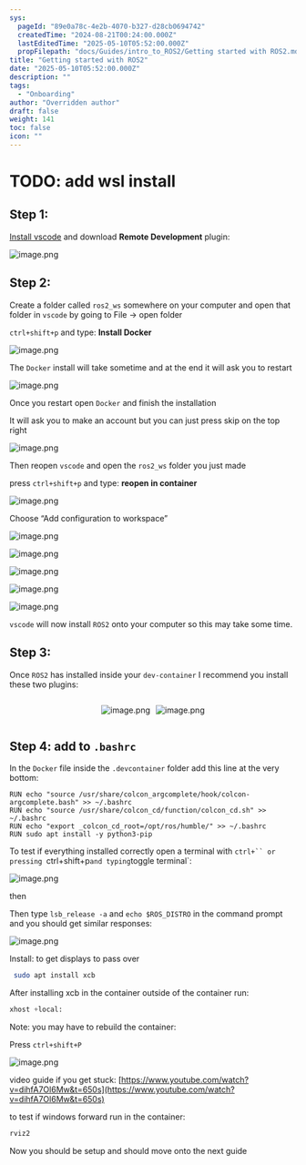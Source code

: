 ```yaml
---
sys:
  pageId: "89e0a78c-4e2b-4070-b327-d28cb0694742"
  createdTime: "2024-08-21T00:24:00.000Z"
  lastEditedTime: "2025-05-10T05:52:00.000Z"
  propFilepath: "docs/Guides/intro_to_ROS2/Getting started with ROS2.md"
title: "Getting started with ROS2"
date: "2025-05-10T05:52:00.000Z"
description: ""
tags:
  - "Onboarding"
author: "Overridden author"
draft: false
weight: 141
toc: false
icon: ""
---
```


# TODO: add wsl install

## Step 1:

[Install vscode](https://code.visualstudio.com/download) and download **Remote Development** plugin:

![image.png](https://prod-files-secure.s3.us-west-2.amazonaws.com/d518164a-d88e-44d1-a4ee-3adb3bd8bce0/efb52993-1881-4a40-b95e-6f020334f022/image.png?X-Amz-Algorithm=AWS4-HMAC-SHA256&X-Amz-Content-Sha256=UNSIGNED-PAYLOAD&X-Amz-Credential=ASIAZI2LB466YTSXBS2Q%2F20250614%2Fus-west-2%2Fs3%2Faws4_request&X-Amz-Date=20250614T210739Z&X-Amz-Expires=3600&X-Amz-Security-Token=IQoJb3JpZ2luX2VjEEwaCXVzLXdlc3QtMiJHMEUCIQDqX%2BS2bBMg2oXPAZjKjIhA%2B258wLS%2BSyoUlicauX22%2FwIgYR4m78H4fHl6oEAMZbpMdTdcCnv2NjlycIu%2FJZABfXUq%2FwMINRAAGgw2Mzc0MjMxODM4MDUiDAW9TFxybycvjidKQSrcA8VksvLkhBAaIlOxcr2fwDmuME0KXlc04a6gfzCeLyZ85CtpjviBhRskb7CUyu%2BdI7MGbXGCbLbYO765Hu91Fek45XixJM7TpSyEmbuBrf3f%2BxLfcHYNU3A%2Foga6GRC3BTI6mAfpg1b5M5itqg45gjP7a2hbSYVGx4Fny5uJh0wUc1zTLsXZ4Lo%2BhrczQOIdb2gBJqeshSc68pWC%2FlZxgU65p6oPQv2C3JkOYTrDRecMHzu9WCP%2BH1NEmn%2Fu%2BfN7n12afZVWdhbp3XahdPFvL5wOpSw1A8Mxx6aSpzyN3w0GMJ4BnZ2CcWsofqbTEXnWspltTcPLREWEFKluJaphhllN0gbSivC4nLeST%2BmyuVER%2FqRTAU0kM9MPoytegty%2FFqZnSMLC97M%2FImC%2BnkiL3l0N4BDx2SxIrZ5Lk7NEyh9mq81TgfONCZf3GciRPhZu5hYmWBGGyB7Y2s1VyQ2tUdy2dIABOl2czs%2BWeqnnJNXT9WpYBoOKB8zU2I1xcpw5SQGEAiJ7HvQSqM%2FxIicLQzrmdM4gJtD8kRCFydyk8CVOVIZeOUZgsRctbs9xsP5wVAyGCeRJrRhA4S0dYVdAxup9itsrlAfgJ1z%2FZQrbT5WcR1%2BH%2F8FhfMzsdFfgMNmkt8IGOqUBuJuXkqqMw%2BU2Qqfz3Xx51yOz9BVcyxCKk7EeFY%2B99Nl1x1ppcbCPjXuyhb6pdzqIb4NIvOnJyukH6Bpp4F7lQZtMA4ACIvWR4zWKVzLm1Gu0B48vsAkIjiGhh74OLLNq4kDmcmWV3GLI8%2B8i8Oakac4ocYL5IXNX4aaMimIgeWamChAVlSSriRZ420E7LT%2BqyxjAOAqlUN7Hf3mPShkyrY3S4cNS&X-Amz-Signature=3265923e0ac1836c5442d71a1a75b3e4ac3b2876c1d4e30b99a31e424f7364fd&X-Amz-SignedHeaders=host&x-amz-checksum-mode=ENABLED&x-id=GetObject)

## Step 2:

Create a folder called `ros2_ws` somewhere on your computer and open that folder in `vscode` by going to File → open folder 

`ctrl+shift+p` and type: **Install Docker**

![image.png](https://prod-files-secure.s3.us-west-2.amazonaws.com/d518164a-d88e-44d1-a4ee-3adb3bd8bce0/2269dc0e-1cd5-47ff-bceb-c04ad9b2eab0/image.png?X-Amz-Algorithm=AWS4-HMAC-SHA256&X-Amz-Content-Sha256=UNSIGNED-PAYLOAD&X-Amz-Credential=ASIAZI2LB466YTSXBS2Q%2F20250614%2Fus-west-2%2Fs3%2Faws4_request&X-Amz-Date=20250614T210739Z&X-Amz-Expires=3600&X-Amz-Security-Token=IQoJb3JpZ2luX2VjEEwaCXVzLXdlc3QtMiJHMEUCIQDqX%2BS2bBMg2oXPAZjKjIhA%2B258wLS%2BSyoUlicauX22%2FwIgYR4m78H4fHl6oEAMZbpMdTdcCnv2NjlycIu%2FJZABfXUq%2FwMINRAAGgw2Mzc0MjMxODM4MDUiDAW9TFxybycvjidKQSrcA8VksvLkhBAaIlOxcr2fwDmuME0KXlc04a6gfzCeLyZ85CtpjviBhRskb7CUyu%2BdI7MGbXGCbLbYO765Hu91Fek45XixJM7TpSyEmbuBrf3f%2BxLfcHYNU3A%2Foga6GRC3BTI6mAfpg1b5M5itqg45gjP7a2hbSYVGx4Fny5uJh0wUc1zTLsXZ4Lo%2BhrczQOIdb2gBJqeshSc68pWC%2FlZxgU65p6oPQv2C3JkOYTrDRecMHzu9WCP%2BH1NEmn%2Fu%2BfN7n12afZVWdhbp3XahdPFvL5wOpSw1A8Mxx6aSpzyN3w0GMJ4BnZ2CcWsofqbTEXnWspltTcPLREWEFKluJaphhllN0gbSivC4nLeST%2BmyuVER%2FqRTAU0kM9MPoytegty%2FFqZnSMLC97M%2FImC%2BnkiL3l0N4BDx2SxIrZ5Lk7NEyh9mq81TgfONCZf3GciRPhZu5hYmWBGGyB7Y2s1VyQ2tUdy2dIABOl2czs%2BWeqnnJNXT9WpYBoOKB8zU2I1xcpw5SQGEAiJ7HvQSqM%2FxIicLQzrmdM4gJtD8kRCFydyk8CVOVIZeOUZgsRctbs9xsP5wVAyGCeRJrRhA4S0dYVdAxup9itsrlAfgJ1z%2FZQrbT5WcR1%2BH%2F8FhfMzsdFfgMNmkt8IGOqUBuJuXkqqMw%2BU2Qqfz3Xx51yOz9BVcyxCKk7EeFY%2B99Nl1x1ppcbCPjXuyhb6pdzqIb4NIvOnJyukH6Bpp4F7lQZtMA4ACIvWR4zWKVzLm1Gu0B48vsAkIjiGhh74OLLNq4kDmcmWV3GLI8%2B8i8Oakac4ocYL5IXNX4aaMimIgeWamChAVlSSriRZ420E7LT%2BqyxjAOAqlUN7Hf3mPShkyrY3S4cNS&X-Amz-Signature=46715fc177a81ea493cd4fa366b09cd126dfb0b83f85ac5e40ce3bf473364165&X-Amz-SignedHeaders=host&x-amz-checksum-mode=ENABLED&x-id=GetObject)

The `Docker` install will take sometime and at the end it will ask you to restart

![image.png](https://prod-files-secure.s3.us-west-2.amazonaws.com/d518164a-d88e-44d1-a4ee-3adb3bd8bce0/ed233f78-be33-4b1f-b89c-9c346c0e961e/image.png?X-Amz-Algorithm=AWS4-HMAC-SHA256&X-Amz-Content-Sha256=UNSIGNED-PAYLOAD&X-Amz-Credential=ASIAZI2LB466YTSXBS2Q%2F20250614%2Fus-west-2%2Fs3%2Faws4_request&X-Amz-Date=20250614T210739Z&X-Amz-Expires=3600&X-Amz-Security-Token=IQoJb3JpZ2luX2VjEEwaCXVzLXdlc3QtMiJHMEUCIQDqX%2BS2bBMg2oXPAZjKjIhA%2B258wLS%2BSyoUlicauX22%2FwIgYR4m78H4fHl6oEAMZbpMdTdcCnv2NjlycIu%2FJZABfXUq%2FwMINRAAGgw2Mzc0MjMxODM4MDUiDAW9TFxybycvjidKQSrcA8VksvLkhBAaIlOxcr2fwDmuME0KXlc04a6gfzCeLyZ85CtpjviBhRskb7CUyu%2BdI7MGbXGCbLbYO765Hu91Fek45XixJM7TpSyEmbuBrf3f%2BxLfcHYNU3A%2Foga6GRC3BTI6mAfpg1b5M5itqg45gjP7a2hbSYVGx4Fny5uJh0wUc1zTLsXZ4Lo%2BhrczQOIdb2gBJqeshSc68pWC%2FlZxgU65p6oPQv2C3JkOYTrDRecMHzu9WCP%2BH1NEmn%2Fu%2BfN7n12afZVWdhbp3XahdPFvL5wOpSw1A8Mxx6aSpzyN3w0GMJ4BnZ2CcWsofqbTEXnWspltTcPLREWEFKluJaphhllN0gbSivC4nLeST%2BmyuVER%2FqRTAU0kM9MPoytegty%2FFqZnSMLC97M%2FImC%2BnkiL3l0N4BDx2SxIrZ5Lk7NEyh9mq81TgfONCZf3GciRPhZu5hYmWBGGyB7Y2s1VyQ2tUdy2dIABOl2czs%2BWeqnnJNXT9WpYBoOKB8zU2I1xcpw5SQGEAiJ7HvQSqM%2FxIicLQzrmdM4gJtD8kRCFydyk8CVOVIZeOUZgsRctbs9xsP5wVAyGCeRJrRhA4S0dYVdAxup9itsrlAfgJ1z%2FZQrbT5WcR1%2BH%2F8FhfMzsdFfgMNmkt8IGOqUBuJuXkqqMw%2BU2Qqfz3Xx51yOz9BVcyxCKk7EeFY%2B99Nl1x1ppcbCPjXuyhb6pdzqIb4NIvOnJyukH6Bpp4F7lQZtMA4ACIvWR4zWKVzLm1Gu0B48vsAkIjiGhh74OLLNq4kDmcmWV3GLI8%2B8i8Oakac4ocYL5IXNX4aaMimIgeWamChAVlSSriRZ420E7LT%2BqyxjAOAqlUN7Hf3mPShkyrY3S4cNS&X-Amz-Signature=2c9b8bbd77d1994b4bb58e7634edb850c946a5949e5f5fc39953b6d48b9f5ba7&X-Amz-SignedHeaders=host&x-amz-checksum-mode=ENABLED&x-id=GetObject)

Once you restart open `Docker` and finish the installation

It will ask you to make an account but you can just press skip on the top right

![image.png](https://prod-files-secure.s3.us-west-2.amazonaws.com/d518164a-d88e-44d1-a4ee-3adb3bd8bce0/21010ad9-1659-4fd9-9f59-9932a09b2a3d/image.png?X-Amz-Algorithm=AWS4-HMAC-SHA256&X-Amz-Content-Sha256=UNSIGNED-PAYLOAD&X-Amz-Credential=ASIAZI2LB466YTSXBS2Q%2F20250614%2Fus-west-2%2Fs3%2Faws4_request&X-Amz-Date=20250614T210739Z&X-Amz-Expires=3600&X-Amz-Security-Token=IQoJb3JpZ2luX2VjEEwaCXVzLXdlc3QtMiJHMEUCIQDqX%2BS2bBMg2oXPAZjKjIhA%2B258wLS%2BSyoUlicauX22%2FwIgYR4m78H4fHl6oEAMZbpMdTdcCnv2NjlycIu%2FJZABfXUq%2FwMINRAAGgw2Mzc0MjMxODM4MDUiDAW9TFxybycvjidKQSrcA8VksvLkhBAaIlOxcr2fwDmuME0KXlc04a6gfzCeLyZ85CtpjviBhRskb7CUyu%2BdI7MGbXGCbLbYO765Hu91Fek45XixJM7TpSyEmbuBrf3f%2BxLfcHYNU3A%2Foga6GRC3BTI6mAfpg1b5M5itqg45gjP7a2hbSYVGx4Fny5uJh0wUc1zTLsXZ4Lo%2BhrczQOIdb2gBJqeshSc68pWC%2FlZxgU65p6oPQv2C3JkOYTrDRecMHzu9WCP%2BH1NEmn%2Fu%2BfN7n12afZVWdhbp3XahdPFvL5wOpSw1A8Mxx6aSpzyN3w0GMJ4BnZ2CcWsofqbTEXnWspltTcPLREWEFKluJaphhllN0gbSivC4nLeST%2BmyuVER%2FqRTAU0kM9MPoytegty%2FFqZnSMLC97M%2FImC%2BnkiL3l0N4BDx2SxIrZ5Lk7NEyh9mq81TgfONCZf3GciRPhZu5hYmWBGGyB7Y2s1VyQ2tUdy2dIABOl2czs%2BWeqnnJNXT9WpYBoOKB8zU2I1xcpw5SQGEAiJ7HvQSqM%2FxIicLQzrmdM4gJtD8kRCFydyk8CVOVIZeOUZgsRctbs9xsP5wVAyGCeRJrRhA4S0dYVdAxup9itsrlAfgJ1z%2FZQrbT5WcR1%2BH%2F8FhfMzsdFfgMNmkt8IGOqUBuJuXkqqMw%2BU2Qqfz3Xx51yOz9BVcyxCKk7EeFY%2B99Nl1x1ppcbCPjXuyhb6pdzqIb4NIvOnJyukH6Bpp4F7lQZtMA4ACIvWR4zWKVzLm1Gu0B48vsAkIjiGhh74OLLNq4kDmcmWV3GLI8%2B8i8Oakac4ocYL5IXNX4aaMimIgeWamChAVlSSriRZ420E7LT%2BqyxjAOAqlUN7Hf3mPShkyrY3S4cNS&X-Amz-Signature=c2053f7772ad44c9f3c5fe5d913978de6294e67b5e8aea92f8d0957d1b66e653&X-Amz-SignedHeaders=host&x-amz-checksum-mode=ENABLED&x-id=GetObject)

Then reopen `vscode` and open the `ros2_ws` folder you just made

press `ctrl+shift+p` and type: **reopen in container**

![image.png](https://prod-files-secure.s3.us-west-2.amazonaws.com/d518164a-d88e-44d1-a4ee-3adb3bd8bce0/4e93b8c2-41ad-488c-8095-c74205196118/image.png?X-Amz-Algorithm=AWS4-HMAC-SHA256&X-Amz-Content-Sha256=UNSIGNED-PAYLOAD&X-Amz-Credential=ASIAZI2LB466YTSXBS2Q%2F20250614%2Fus-west-2%2Fs3%2Faws4_request&X-Amz-Date=20250614T210739Z&X-Amz-Expires=3600&X-Amz-Security-Token=IQoJb3JpZ2luX2VjEEwaCXVzLXdlc3QtMiJHMEUCIQDqX%2BS2bBMg2oXPAZjKjIhA%2B258wLS%2BSyoUlicauX22%2FwIgYR4m78H4fHl6oEAMZbpMdTdcCnv2NjlycIu%2FJZABfXUq%2FwMINRAAGgw2Mzc0MjMxODM4MDUiDAW9TFxybycvjidKQSrcA8VksvLkhBAaIlOxcr2fwDmuME0KXlc04a6gfzCeLyZ85CtpjviBhRskb7CUyu%2BdI7MGbXGCbLbYO765Hu91Fek45XixJM7TpSyEmbuBrf3f%2BxLfcHYNU3A%2Foga6GRC3BTI6mAfpg1b5M5itqg45gjP7a2hbSYVGx4Fny5uJh0wUc1zTLsXZ4Lo%2BhrczQOIdb2gBJqeshSc68pWC%2FlZxgU65p6oPQv2C3JkOYTrDRecMHzu9WCP%2BH1NEmn%2Fu%2BfN7n12afZVWdhbp3XahdPFvL5wOpSw1A8Mxx6aSpzyN3w0GMJ4BnZ2CcWsofqbTEXnWspltTcPLREWEFKluJaphhllN0gbSivC4nLeST%2BmyuVER%2FqRTAU0kM9MPoytegty%2FFqZnSMLC97M%2FImC%2BnkiL3l0N4BDx2SxIrZ5Lk7NEyh9mq81TgfONCZf3GciRPhZu5hYmWBGGyB7Y2s1VyQ2tUdy2dIABOl2czs%2BWeqnnJNXT9WpYBoOKB8zU2I1xcpw5SQGEAiJ7HvQSqM%2FxIicLQzrmdM4gJtD8kRCFydyk8CVOVIZeOUZgsRctbs9xsP5wVAyGCeRJrRhA4S0dYVdAxup9itsrlAfgJ1z%2FZQrbT5WcR1%2BH%2F8FhfMzsdFfgMNmkt8IGOqUBuJuXkqqMw%2BU2Qqfz3Xx51yOz9BVcyxCKk7EeFY%2B99Nl1x1ppcbCPjXuyhb6pdzqIb4NIvOnJyukH6Bpp4F7lQZtMA4ACIvWR4zWKVzLm1Gu0B48vsAkIjiGhh74OLLNq4kDmcmWV3GLI8%2B8i8Oakac4ocYL5IXNX4aaMimIgeWamChAVlSSriRZ420E7LT%2BqyxjAOAqlUN7Hf3mPShkyrY3S4cNS&X-Amz-Signature=7606a750aa2bdcd9183eb79d0c2e7a6539ec3650ca0f574eaa2d8826da58c6ef&X-Amz-SignedHeaders=host&x-amz-checksum-mode=ENABLED&x-id=GetObject)

Choose “Add configuration to workspace”

![image.png](https://prod-files-secure.s3.us-west-2.amazonaws.com/d518164a-d88e-44d1-a4ee-3adb3bd8bce0/9560b282-5060-4989-ba37-97e7b2c22476/image.png?X-Amz-Algorithm=AWS4-HMAC-SHA256&X-Amz-Content-Sha256=UNSIGNED-PAYLOAD&X-Amz-Credential=ASIAZI2LB466YTSXBS2Q%2F20250614%2Fus-west-2%2Fs3%2Faws4_request&X-Amz-Date=20250614T210739Z&X-Amz-Expires=3600&X-Amz-Security-Token=IQoJb3JpZ2luX2VjEEwaCXVzLXdlc3QtMiJHMEUCIQDqX%2BS2bBMg2oXPAZjKjIhA%2B258wLS%2BSyoUlicauX22%2FwIgYR4m78H4fHl6oEAMZbpMdTdcCnv2NjlycIu%2FJZABfXUq%2FwMINRAAGgw2Mzc0MjMxODM4MDUiDAW9TFxybycvjidKQSrcA8VksvLkhBAaIlOxcr2fwDmuME0KXlc04a6gfzCeLyZ85CtpjviBhRskb7CUyu%2BdI7MGbXGCbLbYO765Hu91Fek45XixJM7TpSyEmbuBrf3f%2BxLfcHYNU3A%2Foga6GRC3BTI6mAfpg1b5M5itqg45gjP7a2hbSYVGx4Fny5uJh0wUc1zTLsXZ4Lo%2BhrczQOIdb2gBJqeshSc68pWC%2FlZxgU65p6oPQv2C3JkOYTrDRecMHzu9WCP%2BH1NEmn%2Fu%2BfN7n12afZVWdhbp3XahdPFvL5wOpSw1A8Mxx6aSpzyN3w0GMJ4BnZ2CcWsofqbTEXnWspltTcPLREWEFKluJaphhllN0gbSivC4nLeST%2BmyuVER%2FqRTAU0kM9MPoytegty%2FFqZnSMLC97M%2FImC%2BnkiL3l0N4BDx2SxIrZ5Lk7NEyh9mq81TgfONCZf3GciRPhZu5hYmWBGGyB7Y2s1VyQ2tUdy2dIABOl2czs%2BWeqnnJNXT9WpYBoOKB8zU2I1xcpw5SQGEAiJ7HvQSqM%2FxIicLQzrmdM4gJtD8kRCFydyk8CVOVIZeOUZgsRctbs9xsP5wVAyGCeRJrRhA4S0dYVdAxup9itsrlAfgJ1z%2FZQrbT5WcR1%2BH%2F8FhfMzsdFfgMNmkt8IGOqUBuJuXkqqMw%2BU2Qqfz3Xx51yOz9BVcyxCKk7EeFY%2B99Nl1x1ppcbCPjXuyhb6pdzqIb4NIvOnJyukH6Bpp4F7lQZtMA4ACIvWR4zWKVzLm1Gu0B48vsAkIjiGhh74OLLNq4kDmcmWV3GLI8%2B8i8Oakac4ocYL5IXNX4aaMimIgeWamChAVlSSriRZ420E7LT%2BqyxjAOAqlUN7Hf3mPShkyrY3S4cNS&X-Amz-Signature=dfe01c45f4fd05dfb3310d94189fcf0b42ec8911b5ff01c70eb2fe9e1995abbd&X-Amz-SignedHeaders=host&x-amz-checksum-mode=ENABLED&x-id=GetObject)

![image.png](https://prod-files-secure.s3.us-west-2.amazonaws.com/d518164a-d88e-44d1-a4ee-3adb3bd8bce0/2ee63f81-886b-48e8-a553-dc6e5eac99e4/image.png?X-Amz-Algorithm=AWS4-HMAC-SHA256&X-Amz-Content-Sha256=UNSIGNED-PAYLOAD&X-Amz-Credential=ASIAZI2LB466YTSXBS2Q%2F20250614%2Fus-west-2%2Fs3%2Faws4_request&X-Amz-Date=20250614T210739Z&X-Amz-Expires=3600&X-Amz-Security-Token=IQoJb3JpZ2luX2VjEEwaCXVzLXdlc3QtMiJHMEUCIQDqX%2BS2bBMg2oXPAZjKjIhA%2B258wLS%2BSyoUlicauX22%2FwIgYR4m78H4fHl6oEAMZbpMdTdcCnv2NjlycIu%2FJZABfXUq%2FwMINRAAGgw2Mzc0MjMxODM4MDUiDAW9TFxybycvjidKQSrcA8VksvLkhBAaIlOxcr2fwDmuME0KXlc04a6gfzCeLyZ85CtpjviBhRskb7CUyu%2BdI7MGbXGCbLbYO765Hu91Fek45XixJM7TpSyEmbuBrf3f%2BxLfcHYNU3A%2Foga6GRC3BTI6mAfpg1b5M5itqg45gjP7a2hbSYVGx4Fny5uJh0wUc1zTLsXZ4Lo%2BhrczQOIdb2gBJqeshSc68pWC%2FlZxgU65p6oPQv2C3JkOYTrDRecMHzu9WCP%2BH1NEmn%2Fu%2BfN7n12afZVWdhbp3XahdPFvL5wOpSw1A8Mxx6aSpzyN3w0GMJ4BnZ2CcWsofqbTEXnWspltTcPLREWEFKluJaphhllN0gbSivC4nLeST%2BmyuVER%2FqRTAU0kM9MPoytegty%2FFqZnSMLC97M%2FImC%2BnkiL3l0N4BDx2SxIrZ5Lk7NEyh9mq81TgfONCZf3GciRPhZu5hYmWBGGyB7Y2s1VyQ2tUdy2dIABOl2czs%2BWeqnnJNXT9WpYBoOKB8zU2I1xcpw5SQGEAiJ7HvQSqM%2FxIicLQzrmdM4gJtD8kRCFydyk8CVOVIZeOUZgsRctbs9xsP5wVAyGCeRJrRhA4S0dYVdAxup9itsrlAfgJ1z%2FZQrbT5WcR1%2BH%2F8FhfMzsdFfgMNmkt8IGOqUBuJuXkqqMw%2BU2Qqfz3Xx51yOz9BVcyxCKk7EeFY%2B99Nl1x1ppcbCPjXuyhb6pdzqIb4NIvOnJyukH6Bpp4F7lQZtMA4ACIvWR4zWKVzLm1Gu0B48vsAkIjiGhh74OLLNq4kDmcmWV3GLI8%2B8i8Oakac4ocYL5IXNX4aaMimIgeWamChAVlSSriRZ420E7LT%2BqyxjAOAqlUN7Hf3mPShkyrY3S4cNS&X-Amz-Signature=dc347ab36309165c8d0613af5a219d576c66c52b9f7ceae34cf3e26caa2ffd20&X-Amz-SignedHeaders=host&x-amz-checksum-mode=ENABLED&x-id=GetObject)

![image.png](https://prod-files-secure.s3.us-west-2.amazonaws.com/d518164a-d88e-44d1-a4ee-3adb3bd8bce0/ae1580b2-b048-407e-aed9-b584224a7a04/image.png?X-Amz-Algorithm=AWS4-HMAC-SHA256&X-Amz-Content-Sha256=UNSIGNED-PAYLOAD&X-Amz-Credential=ASIAZI2LB466YTSXBS2Q%2F20250614%2Fus-west-2%2Fs3%2Faws4_request&X-Amz-Date=20250614T210739Z&X-Amz-Expires=3600&X-Amz-Security-Token=IQoJb3JpZ2luX2VjEEwaCXVzLXdlc3QtMiJHMEUCIQDqX%2BS2bBMg2oXPAZjKjIhA%2B258wLS%2BSyoUlicauX22%2FwIgYR4m78H4fHl6oEAMZbpMdTdcCnv2NjlycIu%2FJZABfXUq%2FwMINRAAGgw2Mzc0MjMxODM4MDUiDAW9TFxybycvjidKQSrcA8VksvLkhBAaIlOxcr2fwDmuME0KXlc04a6gfzCeLyZ85CtpjviBhRskb7CUyu%2BdI7MGbXGCbLbYO765Hu91Fek45XixJM7TpSyEmbuBrf3f%2BxLfcHYNU3A%2Foga6GRC3BTI6mAfpg1b5M5itqg45gjP7a2hbSYVGx4Fny5uJh0wUc1zTLsXZ4Lo%2BhrczQOIdb2gBJqeshSc68pWC%2FlZxgU65p6oPQv2C3JkOYTrDRecMHzu9WCP%2BH1NEmn%2Fu%2BfN7n12afZVWdhbp3XahdPFvL5wOpSw1A8Mxx6aSpzyN3w0GMJ4BnZ2CcWsofqbTEXnWspltTcPLREWEFKluJaphhllN0gbSivC4nLeST%2BmyuVER%2FqRTAU0kM9MPoytegty%2FFqZnSMLC97M%2FImC%2BnkiL3l0N4BDx2SxIrZ5Lk7NEyh9mq81TgfONCZf3GciRPhZu5hYmWBGGyB7Y2s1VyQ2tUdy2dIABOl2czs%2BWeqnnJNXT9WpYBoOKB8zU2I1xcpw5SQGEAiJ7HvQSqM%2FxIicLQzrmdM4gJtD8kRCFydyk8CVOVIZeOUZgsRctbs9xsP5wVAyGCeRJrRhA4S0dYVdAxup9itsrlAfgJ1z%2FZQrbT5WcR1%2BH%2F8FhfMzsdFfgMNmkt8IGOqUBuJuXkqqMw%2BU2Qqfz3Xx51yOz9BVcyxCKk7EeFY%2B99Nl1x1ppcbCPjXuyhb6pdzqIb4NIvOnJyukH6Bpp4F7lQZtMA4ACIvWR4zWKVzLm1Gu0B48vsAkIjiGhh74OLLNq4kDmcmWV3GLI8%2B8i8Oakac4ocYL5IXNX4aaMimIgeWamChAVlSSriRZ420E7LT%2BqyxjAOAqlUN7Hf3mPShkyrY3S4cNS&X-Amz-Signature=59ef33f1120dc8c93e1cda21d03f6d0658a536dc54dbd136bf06128d9bb3193f&X-Amz-SignedHeaders=host&x-amz-checksum-mode=ENABLED&x-id=GetObject)

![image.png](https://prod-files-secure.s3.us-west-2.amazonaws.com/d518164a-d88e-44d1-a4ee-3adb3bd8bce0/53255b28-f75e-430f-b9e3-c0ac8577e42b/image.png?X-Amz-Algorithm=AWS4-HMAC-SHA256&X-Amz-Content-Sha256=UNSIGNED-PAYLOAD&X-Amz-Credential=ASIAZI2LB466YTSXBS2Q%2F20250614%2Fus-west-2%2Fs3%2Faws4_request&X-Amz-Date=20250614T210739Z&X-Amz-Expires=3600&X-Amz-Security-Token=IQoJb3JpZ2luX2VjEEwaCXVzLXdlc3QtMiJHMEUCIQDqX%2BS2bBMg2oXPAZjKjIhA%2B258wLS%2BSyoUlicauX22%2FwIgYR4m78H4fHl6oEAMZbpMdTdcCnv2NjlycIu%2FJZABfXUq%2FwMINRAAGgw2Mzc0MjMxODM4MDUiDAW9TFxybycvjidKQSrcA8VksvLkhBAaIlOxcr2fwDmuME0KXlc04a6gfzCeLyZ85CtpjviBhRskb7CUyu%2BdI7MGbXGCbLbYO765Hu91Fek45XixJM7TpSyEmbuBrf3f%2BxLfcHYNU3A%2Foga6GRC3BTI6mAfpg1b5M5itqg45gjP7a2hbSYVGx4Fny5uJh0wUc1zTLsXZ4Lo%2BhrczQOIdb2gBJqeshSc68pWC%2FlZxgU65p6oPQv2C3JkOYTrDRecMHzu9WCP%2BH1NEmn%2Fu%2BfN7n12afZVWdhbp3XahdPFvL5wOpSw1A8Mxx6aSpzyN3w0GMJ4BnZ2CcWsofqbTEXnWspltTcPLREWEFKluJaphhllN0gbSivC4nLeST%2BmyuVER%2FqRTAU0kM9MPoytegty%2FFqZnSMLC97M%2FImC%2BnkiL3l0N4BDx2SxIrZ5Lk7NEyh9mq81TgfONCZf3GciRPhZu5hYmWBGGyB7Y2s1VyQ2tUdy2dIABOl2czs%2BWeqnnJNXT9WpYBoOKB8zU2I1xcpw5SQGEAiJ7HvQSqM%2FxIicLQzrmdM4gJtD8kRCFydyk8CVOVIZeOUZgsRctbs9xsP5wVAyGCeRJrRhA4S0dYVdAxup9itsrlAfgJ1z%2FZQrbT5WcR1%2BH%2F8FhfMzsdFfgMNmkt8IGOqUBuJuXkqqMw%2BU2Qqfz3Xx51yOz9BVcyxCKk7EeFY%2B99Nl1x1ppcbCPjXuyhb6pdzqIb4NIvOnJyukH6Bpp4F7lQZtMA4ACIvWR4zWKVzLm1Gu0B48vsAkIjiGhh74OLLNq4kDmcmWV3GLI8%2B8i8Oakac4ocYL5IXNX4aaMimIgeWamChAVlSSriRZ420E7LT%2BqyxjAOAqlUN7Hf3mPShkyrY3S4cNS&X-Amz-Signature=c1c5b7d286a72813473394cafafb8e36cf0b97a55e0f608f5ddfc1071511c37c&X-Amz-SignedHeaders=host&x-amz-checksum-mode=ENABLED&x-id=GetObject)

![image.png](https://prod-files-secure.s3.us-west-2.amazonaws.com/d518164a-d88e-44d1-a4ee-3adb3bd8bce0/7c562767-5af9-4ffb-97d1-327bcdf4ee00/image.png?X-Amz-Algorithm=AWS4-HMAC-SHA256&X-Amz-Content-Sha256=UNSIGNED-PAYLOAD&X-Amz-Credential=ASIAZI2LB466YTSXBS2Q%2F20250614%2Fus-west-2%2Fs3%2Faws4_request&X-Amz-Date=20250614T210739Z&X-Amz-Expires=3600&X-Amz-Security-Token=IQoJb3JpZ2luX2VjEEwaCXVzLXdlc3QtMiJHMEUCIQDqX%2BS2bBMg2oXPAZjKjIhA%2B258wLS%2BSyoUlicauX22%2FwIgYR4m78H4fHl6oEAMZbpMdTdcCnv2NjlycIu%2FJZABfXUq%2FwMINRAAGgw2Mzc0MjMxODM4MDUiDAW9TFxybycvjidKQSrcA8VksvLkhBAaIlOxcr2fwDmuME0KXlc04a6gfzCeLyZ85CtpjviBhRskb7CUyu%2BdI7MGbXGCbLbYO765Hu91Fek45XixJM7TpSyEmbuBrf3f%2BxLfcHYNU3A%2Foga6GRC3BTI6mAfpg1b5M5itqg45gjP7a2hbSYVGx4Fny5uJh0wUc1zTLsXZ4Lo%2BhrczQOIdb2gBJqeshSc68pWC%2FlZxgU65p6oPQv2C3JkOYTrDRecMHzu9WCP%2BH1NEmn%2Fu%2BfN7n12afZVWdhbp3XahdPFvL5wOpSw1A8Mxx6aSpzyN3w0GMJ4BnZ2CcWsofqbTEXnWspltTcPLREWEFKluJaphhllN0gbSivC4nLeST%2BmyuVER%2FqRTAU0kM9MPoytegty%2FFqZnSMLC97M%2FImC%2BnkiL3l0N4BDx2SxIrZ5Lk7NEyh9mq81TgfONCZf3GciRPhZu5hYmWBGGyB7Y2s1VyQ2tUdy2dIABOl2czs%2BWeqnnJNXT9WpYBoOKB8zU2I1xcpw5SQGEAiJ7HvQSqM%2FxIicLQzrmdM4gJtD8kRCFydyk8CVOVIZeOUZgsRctbs9xsP5wVAyGCeRJrRhA4S0dYVdAxup9itsrlAfgJ1z%2FZQrbT5WcR1%2BH%2F8FhfMzsdFfgMNmkt8IGOqUBuJuXkqqMw%2BU2Qqfz3Xx51yOz9BVcyxCKk7EeFY%2B99Nl1x1ppcbCPjXuyhb6pdzqIb4NIvOnJyukH6Bpp4F7lQZtMA4ACIvWR4zWKVzLm1Gu0B48vsAkIjiGhh74OLLNq4kDmcmWV3GLI8%2B8i8Oakac4ocYL5IXNX4aaMimIgeWamChAVlSSriRZ420E7LT%2BqyxjAOAqlUN7Hf3mPShkyrY3S4cNS&X-Amz-Signature=95963eff596f3dd9be0a5b943d502e5b25bb5b68c12c3ccfe20fe9a4210997cb&X-Amz-SignedHeaders=host&x-amz-checksum-mode=ENABLED&x-id=GetObject)

`vscode` will now install `ROS2` onto your computer so this may take some time.

## Step 3:

Once `ROS2` has installed inside your `dev-container` I recommend you install these two plugins:

<div style="display: flex;flex-direction: row; column-gap:10px; max-width: 630px;justify-content: center;">
<div>

![image.png](https://prod-files-secure.s3.us-west-2.amazonaws.com/d518164a-d88e-44d1-a4ee-3adb3bd8bce0/3fc3d550-5a54-4ba1-ba6b-faa01cdb7369/image.png?X-Amz-Algorithm=AWS4-HMAC-SHA256&X-Amz-Content-Sha256=UNSIGNED-PAYLOAD&X-Amz-Credential=ASIAZI2LB466WC5V2P4S%2F20250614%2Fus-west-2%2Fs3%2Faws4_request&X-Amz-Date=20250614T210741Z&X-Amz-Expires=3600&X-Amz-Security-Token=IQoJb3JpZ2luX2VjEEwaCXVzLXdlc3QtMiJHMEUCIQDMoh9MP%2ByMzVlbsRI5Q2%2FkvCpoBSEIHOp0sW%2ByXbMbKQIgRQ1HSgoGV5D5EkIeVpfbhdsO02lk6X%2FcXFlc0F%2BMfHEq%2FwMINRAAGgw2Mzc0MjMxODM4MDUiDGOVRetHIQiq54uJUyrcA%2BCXoG%2FMhLWsccDY3zRRxYAmXaKwnWQb6mUy8vnoVdeXXvHNUFAbOVuqqyH6jwBs%2FhclboaGiwE0porPN6hb9jGUGcG4ZfTmfk7qci6S1DvXeCUnsy3zn3kgJLPm1w11kpSh2th4gXdqO2%2BsXTGbVF53XSMwRLlC3LYBZsFU0hLNWqmXBgsyUJgAL94wy5D3%2FCEhTGxlJCv780W2SDKeMw%2BcccQ3xQ3BmsQyCDeOEsWVrAYzjEAM9JMnTi76vzZNaDEqLbgExlHXRZTa3AT5nmkRzp4DAdAppteik2u1syIHhGv1F2A0tRMbf5pTLx5hJ33kS0p3GKDnsfQRuwOgVmiAnQ2mRn7KHTip7j2H8GLyR3ASu9HvirnRnZqDkzcqw3EDEMvVM2A0GK95L1VAKONY6%2Bllsjg%2FhEZPuE5K32BqgP9u3ETS4VpF1WCh1veyFqOemPiqK8%2BP7zorHrSnX5tqqfbIfnh6o99d1SvZgFdQCZUThf2aND7qPzCkVbZQOwuboX6%2FfWJ9d4Bm0jp8yQx678w0N%2F93NDti%2BaYZ%2FNrAwq5J%2BiQ9Hk8DUwg46RgFabYIo0GzHMdoEfmqLEacEheLRAUNRV%2FRhgEG5thKVl5MokzOvXlCT%2BNcKkg9MKakt8IGOqUBjIe%2FMUyY6TFlCvwYVwrdu59QhIToxtNzCC3oLNW44jrAcVR%2BJy5ABfg9UkRTeuzdVPfvVi7dWdWXBL5PADveaFrNkCPdf%2BDi48j%2F0oi%2FQaH0qDyv0SOodbY09mSYsi65aF1eoS%2FNxV2wXfzMWGUQMgkVFeINSEmJPTlGW3XRSMX2M3YYKEf54gZWWEEkqg35WT%2BqecN70ew31CSxajxx7bDYRGhX&X-Amz-Signature=16d56ca7ccc6924ab093a43bead46de462638ab1289566359568b5b1f9460fa4&X-Amz-SignedHeaders=host&x-amz-checksum-mode=ENABLED&x-id=GetObject)

</div>
<div>

![image.png](https://prod-files-secure.s3.us-west-2.amazonaws.com/d518164a-d88e-44d1-a4ee-3adb3bd8bce0/d994cc66-13c2-4093-a5a3-f84cf4601a82/image.png?X-Amz-Algorithm=AWS4-HMAC-SHA256&X-Amz-Content-Sha256=UNSIGNED-PAYLOAD&X-Amz-Credential=ASIAZI2LB466ZQIWTRM4%2F20250614%2Fus-west-2%2Fs3%2Faws4_request&X-Amz-Date=20250614T210741Z&X-Amz-Expires=3600&X-Amz-Security-Token=IQoJb3JpZ2luX2VjEEwaCXVzLXdlc3QtMiJHMEUCIQDJJDCF2qhjOhk%2F8kR1MC8rPKLRQTBjv6O%2FBP9PDYNZ1AIgKM91PE3vv0Y5ABbLOP0DuSXdjXqvlV%2FhECFbY48a09Uq%2FwMINRAAGgw2Mzc0MjMxODM4MDUiDEaXFrHYc8xkoJ9rYyrcA797xox0aj3zLoH74WuIxccIQXUrgXrGoZuyvofw8%2BEgZdt0fZfo66bpTM8MbH%2BPrKYR8Z0YyxhQViLtqcZkKuQzdxi2r%2BVy8REyxG7u5VHzqax5AG516qy8mbIyVQ20Hg9i0%2BKbTvhF8CwHruSpCzVl6gmys9BZkg3SeghJc3EsTKcwY%2FpejHZ6V3T7KBJCIfL%2FKVj0m012eATLHMYh5doQ%2FXds4SwFNBbmkAJ0kWVBpZPUYWwuf1FwHRKdMn%2B50vXRiLMoNV%2F3zt0J7dhpuXPz7HU0hBnJAhE7saoJ1v95Mmei%2BrVPeYzNZzZq5S%2B2HWuMhf8YbKL5dotXNLnv88ivgOfdgj09pNZdZxScOu2nEElKJXU92QVKcFYSan21XV40jDJS0BS2AHUsb71rChUbwlwwx4X9sB04%2FLR%2F81b5XWxXJpMHLakly4p%2BOTkegYRkvPlt8VXnYjO7lVGgyQ%2FNZUe9Evz%2Bb83Nw6vN2eBMe1eODmT%2FdA5zItWugrRBd%2FU60qJlA6SWLZb2cXkP97cOx8h8RuRvELEHVJ%2FO9LS6SvO0W1P0MxfY08kkBdp93M6e9FDsb9ZfKsQau2r6DrvGlIF4ZCS7NhPbbWjDL8RMBOqkHyP1sLHfaANdMMSkt8IGOqUB4h6bntL7L78ybaVX7qD8pmE7f0t%2Bs5Jakck9C%2FMHOVQrRmun995g0I%2FoyAabw3k79I6MQeslczEYO3ONExAVIGASQFF4Tzqku6NPrQznE%2BSwP34ouIM%2BKWcaouuoP0CI4OLSrOuZPNg4cOahMmn7R94drVWPPWvVt0wVYp%2FkNQySD6XDWE0rqlDtOsmqZ4cemtsGH1s5ySxtrExUTiQEFfyR%2Fabw&X-Amz-Signature=abb8623cd1a98e28394e809fa2930951edfd61f671fa4ee27cc8dad71d147133&X-Amz-SignedHeaders=host&x-amz-checksum-mode=ENABLED&x-id=GetObject)

</div>
</div>

## Step 4: add to `.bashrc`

In the `Docker` file inside the `.devcontainer` folder add this line at the very bottom: 

```docker
RUN echo "source /usr/share/colcon_argcomplete/hook/colcon-argcomplete.bash" >> ~/.bashrc
RUN echo "source /usr/share/colcon_cd/function/colcon_cd.sh" >> ~/.bashrc
RUN echo "export _colcon_cd_root=/opt/ros/humble/" >> ~/.bashrc
RUN sudo apt install -y python3-pip 
```

To test if everything installed correctly open a terminal with `ctrl+`` or pressing `ctrl+shift+p` and typing `toggle terminal`:

![image.png](https://prod-files-secure.s3.us-west-2.amazonaws.com/d518164a-d88e-44d1-a4ee-3adb3bd8bce0/6a4943d8-b04e-4c02-9a58-775f3384d1a5/image.png?X-Amz-Algorithm=AWS4-HMAC-SHA256&X-Amz-Content-Sha256=UNSIGNED-PAYLOAD&X-Amz-Credential=ASIAZI2LB466YTSXBS2Q%2F20250614%2Fus-west-2%2Fs3%2Faws4_request&X-Amz-Date=20250614T210739Z&X-Amz-Expires=3600&X-Amz-Security-Token=IQoJb3JpZ2luX2VjEEwaCXVzLXdlc3QtMiJHMEUCIQDqX%2BS2bBMg2oXPAZjKjIhA%2B258wLS%2BSyoUlicauX22%2FwIgYR4m78H4fHl6oEAMZbpMdTdcCnv2NjlycIu%2FJZABfXUq%2FwMINRAAGgw2Mzc0MjMxODM4MDUiDAW9TFxybycvjidKQSrcA8VksvLkhBAaIlOxcr2fwDmuME0KXlc04a6gfzCeLyZ85CtpjviBhRskb7CUyu%2BdI7MGbXGCbLbYO765Hu91Fek45XixJM7TpSyEmbuBrf3f%2BxLfcHYNU3A%2Foga6GRC3BTI6mAfpg1b5M5itqg45gjP7a2hbSYVGx4Fny5uJh0wUc1zTLsXZ4Lo%2BhrczQOIdb2gBJqeshSc68pWC%2FlZxgU65p6oPQv2C3JkOYTrDRecMHzu9WCP%2BH1NEmn%2Fu%2BfN7n12afZVWdhbp3XahdPFvL5wOpSw1A8Mxx6aSpzyN3w0GMJ4BnZ2CcWsofqbTEXnWspltTcPLREWEFKluJaphhllN0gbSivC4nLeST%2BmyuVER%2FqRTAU0kM9MPoytegty%2FFqZnSMLC97M%2FImC%2BnkiL3l0N4BDx2SxIrZ5Lk7NEyh9mq81TgfONCZf3GciRPhZu5hYmWBGGyB7Y2s1VyQ2tUdy2dIABOl2czs%2BWeqnnJNXT9WpYBoOKB8zU2I1xcpw5SQGEAiJ7HvQSqM%2FxIicLQzrmdM4gJtD8kRCFydyk8CVOVIZeOUZgsRctbs9xsP5wVAyGCeRJrRhA4S0dYVdAxup9itsrlAfgJ1z%2FZQrbT5WcR1%2BH%2F8FhfMzsdFfgMNmkt8IGOqUBuJuXkqqMw%2BU2Qqfz3Xx51yOz9BVcyxCKk7EeFY%2B99Nl1x1ppcbCPjXuyhb6pdzqIb4NIvOnJyukH6Bpp4F7lQZtMA4ACIvWR4zWKVzLm1Gu0B48vsAkIjiGhh74OLLNq4kDmcmWV3GLI8%2B8i8Oakac4ocYL5IXNX4aaMimIgeWamChAVlSSriRZ420E7LT%2BqyxjAOAqlUN7Hf3mPShkyrY3S4cNS&X-Amz-Signature=0c9b2ad0001b643525caf3408b969c0537b40bd92c9b0301c48f9473c19b4ed2&X-Amz-SignedHeaders=host&x-amz-checksum-mode=ENABLED&x-id=GetObject)

then 

Then type `lsb_release -a` and `echo $ROS_DISTRO` in the command prompt and you should get similar responses:

![image.png](https://prod-files-secure.s3.us-west-2.amazonaws.com/d518164a-d88e-44d1-a4ee-3adb3bd8bce0/3e635dec-a805-4e85-8b9e-d000e5b71a4e/image.png?X-Amz-Algorithm=AWS4-HMAC-SHA256&X-Amz-Content-Sha256=UNSIGNED-PAYLOAD&X-Amz-Credential=ASIAZI2LB466YTSXBS2Q%2F20250614%2Fus-west-2%2Fs3%2Faws4_request&X-Amz-Date=20250614T210739Z&X-Amz-Expires=3600&X-Amz-Security-Token=IQoJb3JpZ2luX2VjEEwaCXVzLXdlc3QtMiJHMEUCIQDqX%2BS2bBMg2oXPAZjKjIhA%2B258wLS%2BSyoUlicauX22%2FwIgYR4m78H4fHl6oEAMZbpMdTdcCnv2NjlycIu%2FJZABfXUq%2FwMINRAAGgw2Mzc0MjMxODM4MDUiDAW9TFxybycvjidKQSrcA8VksvLkhBAaIlOxcr2fwDmuME0KXlc04a6gfzCeLyZ85CtpjviBhRskb7CUyu%2BdI7MGbXGCbLbYO765Hu91Fek45XixJM7TpSyEmbuBrf3f%2BxLfcHYNU3A%2Foga6GRC3BTI6mAfpg1b5M5itqg45gjP7a2hbSYVGx4Fny5uJh0wUc1zTLsXZ4Lo%2BhrczQOIdb2gBJqeshSc68pWC%2FlZxgU65p6oPQv2C3JkOYTrDRecMHzu9WCP%2BH1NEmn%2Fu%2BfN7n12afZVWdhbp3XahdPFvL5wOpSw1A8Mxx6aSpzyN3w0GMJ4BnZ2CcWsofqbTEXnWspltTcPLREWEFKluJaphhllN0gbSivC4nLeST%2BmyuVER%2FqRTAU0kM9MPoytegty%2FFqZnSMLC97M%2FImC%2BnkiL3l0N4BDx2SxIrZ5Lk7NEyh9mq81TgfONCZf3GciRPhZu5hYmWBGGyB7Y2s1VyQ2tUdy2dIABOl2czs%2BWeqnnJNXT9WpYBoOKB8zU2I1xcpw5SQGEAiJ7HvQSqM%2FxIicLQzrmdM4gJtD8kRCFydyk8CVOVIZeOUZgsRctbs9xsP5wVAyGCeRJrRhA4S0dYVdAxup9itsrlAfgJ1z%2FZQrbT5WcR1%2BH%2F8FhfMzsdFfgMNmkt8IGOqUBuJuXkqqMw%2BU2Qqfz3Xx51yOz9BVcyxCKk7EeFY%2B99Nl1x1ppcbCPjXuyhb6pdzqIb4NIvOnJyukH6Bpp4F7lQZtMA4ACIvWR4zWKVzLm1Gu0B48vsAkIjiGhh74OLLNq4kDmcmWV3GLI8%2B8i8Oakac4ocYL5IXNX4aaMimIgeWamChAVlSSriRZ420E7LT%2BqyxjAOAqlUN7Hf3mPShkyrY3S4cNS&X-Amz-Signature=52c80be9f40f92bc5c673fa00966078b90f0d1c715e86525dff8c03d620ddb24&X-Amz-SignedHeaders=host&x-amz-checksum-mode=ENABLED&x-id=GetObject)

Install:  to get displays to pass over

```bash
 sudo apt install xcb
```

After installing xcb in the container outside of the container run:

```python
xhost +local:
```

Note: you may have to rebuild the container:

Press `ctrl+shift+P`

![image.png](https://prod-files-secure.s3.us-west-2.amazonaws.com/d518164a-d88e-44d1-a4ee-3adb3bd8bce0/6c2be660-2618-4c38-9c26-53554f7a0b7b/image.png?X-Amz-Algorithm=AWS4-HMAC-SHA256&X-Amz-Content-Sha256=UNSIGNED-PAYLOAD&X-Amz-Credential=ASIAZI2LB466YTSXBS2Q%2F20250614%2Fus-west-2%2Fs3%2Faws4_request&X-Amz-Date=20250614T210739Z&X-Amz-Expires=3600&X-Amz-Security-Token=IQoJb3JpZ2luX2VjEEwaCXVzLXdlc3QtMiJHMEUCIQDqX%2BS2bBMg2oXPAZjKjIhA%2B258wLS%2BSyoUlicauX22%2FwIgYR4m78H4fHl6oEAMZbpMdTdcCnv2NjlycIu%2FJZABfXUq%2FwMINRAAGgw2Mzc0MjMxODM4MDUiDAW9TFxybycvjidKQSrcA8VksvLkhBAaIlOxcr2fwDmuME0KXlc04a6gfzCeLyZ85CtpjviBhRskb7CUyu%2BdI7MGbXGCbLbYO765Hu91Fek45XixJM7TpSyEmbuBrf3f%2BxLfcHYNU3A%2Foga6GRC3BTI6mAfpg1b5M5itqg45gjP7a2hbSYVGx4Fny5uJh0wUc1zTLsXZ4Lo%2BhrczQOIdb2gBJqeshSc68pWC%2FlZxgU65p6oPQv2C3JkOYTrDRecMHzu9WCP%2BH1NEmn%2Fu%2BfN7n12afZVWdhbp3XahdPFvL5wOpSw1A8Mxx6aSpzyN3w0GMJ4BnZ2CcWsofqbTEXnWspltTcPLREWEFKluJaphhllN0gbSivC4nLeST%2BmyuVER%2FqRTAU0kM9MPoytegty%2FFqZnSMLC97M%2FImC%2BnkiL3l0N4BDx2SxIrZ5Lk7NEyh9mq81TgfONCZf3GciRPhZu5hYmWBGGyB7Y2s1VyQ2tUdy2dIABOl2czs%2BWeqnnJNXT9WpYBoOKB8zU2I1xcpw5SQGEAiJ7HvQSqM%2FxIicLQzrmdM4gJtD8kRCFydyk8CVOVIZeOUZgsRctbs9xsP5wVAyGCeRJrRhA4S0dYVdAxup9itsrlAfgJ1z%2FZQrbT5WcR1%2BH%2F8FhfMzsdFfgMNmkt8IGOqUBuJuXkqqMw%2BU2Qqfz3Xx51yOz9BVcyxCKk7EeFY%2B99Nl1x1ppcbCPjXuyhb6pdzqIb4NIvOnJyukH6Bpp4F7lQZtMA4ACIvWR4zWKVzLm1Gu0B48vsAkIjiGhh74OLLNq4kDmcmWV3GLI8%2B8i8Oakac4ocYL5IXNX4aaMimIgeWamChAVlSSriRZ420E7LT%2BqyxjAOAqlUN7Hf3mPShkyrY3S4cNS&X-Amz-Signature=0ceb3d6c4569c4c860f07389097efdbb36df5ee39f6539b14078a45a5e012a24&X-Amz-SignedHeaders=host&x-amz-checksum-mode=ENABLED&x-id=GetObject)

video guide if you get stuck: [https://www.youtube.com/watch?v=dihfA7Ol6Mw&t=650s](https://www.youtube.com/watch?v=dihfA7Ol6Mw&t=650s)

to test if windows forward run in the container:

```bash
rviz2
```

Now you should be setup and should move onto the next guide 
